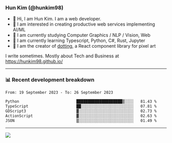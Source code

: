 ### Hun Kim (@hunkim98)

- 👋 Hi, I am Hun Kim. I am a web developer. 
- 🤔 I am interested in creating productive web services implementing AI/ML
- 🔭 I am currently studying Computer Graphics / NLP / Vision, Web 
- 🌱 I am currently learning Typescript, Python, C#, Rust, Jupyter
- 🎨 I am the creator of [dotting](hunkim98.github.io/dotting), a React component library for pixel art

I write sometimes. Mostly about Tech and Business at https://hunkim98.github.io/

---
### 📊 Recent development breakdown
<!--START_SECTION:waka-->

```txt
From: 19 September 2023 - To: 26 September 2023

Python                         ████████████████████▒░░░░   81.43 %
TypeScript                     ██░░░░░░░░░░░░░░░░░░░░░░░   07.81 %
GDScript3                      ▓░░░░░░░░░░░░░░░░░░░░░░░░   02.73 %
ActionScript                   ▓░░░░░░░░░░░░░░░░░░░░░░░░   02.63 %
JSON                           ▒░░░░░░░░░░░░░░░░░░░░░░░░   01.49 %
```

<!--END_SECTION:waka-->
---

<!-- <div align='center'> -->
  <img align="center" src="https://github-readme-stats.vercel.app/api?username=hunkim98&theme=dark&show_icons=true"/>
<!-- </div> -->
<!--
**hunkim98/hunkim98** is a ✨ _special_ ✨ repository because its `README.md` (this file) appears on your GitHub profile.

Here are some ideas to get you started:

- 🔭 I’m currently working on ...
- 🌱 I’m currently learning ...
- 👯 I’m looking to collaborate on ...
- 🤔 I’m looking for help with ...
- 💬 Ask me about ...
- 📫 How to reach me: ...
- 😄 Pronouns: ...
- ⚡ Fun fact: ...
-->
